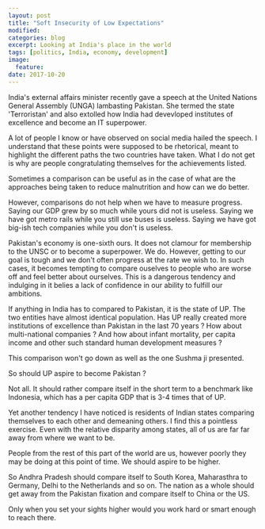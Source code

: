 ```yaml
---
layout: post
title: "Soft Insecurity of Low Expectations"
modified:
categories: blog
excerpt: Looking at India's place in the world
tags: [politics, India, economy, development]
image:
  feature:
date: 2017-10-20
---
```


India's external affairs minister recently gave a speech at the United Nations General Assembly (UNGA) lambasting Pakistan. She termed the state 'Terroristan' and also extolled how India had devevloped institutes of excellence and become an IT superpower.

A lot of people I know or have observed on social media hailed the speech. I understand that these points were supposed to be rhetorical, meant to highlight the different paths the two countries have taken. What I do not get is why are people congratulating themselves for the achievements listed.

Sometimes a comparison can be useful as in the case of what are the approaches being taken to reduce malnutrition and how can we do better.

However, comparisons do not help when we have to measure progress. Saying our GDP grew by so much while yours did not is useless. Saying we have got metro rails while you still use buses is useless. Saying we have got big-ish tech companies while you don't is useless.

Pakistan's economy is one-sixth ours. It does not clamour for membership to the UNSC or to become a superpower. We do. However, getting to our goal is tough and we don't often progress at the rate we wish to. In such cases, it becomes tempting to compare ouselves to people who are worse off and feel better about ourselves. This is a dangerous tendency and indulging in it belies a lack of confidence in our ability to fulfill our ambitions.

If anything in India has to compared to Pakistan, it is the state of UP. The two entities have almost identical population.
Has UP really created more institutions of excellence than Pakistan in the last 70 years ? How about multi-national companies ? And how about infant mortality, per capita income and other such standard human development measures ?

This comparison won't go down as well as the one Sushma ji presented.

So should UP aspire to become Pakistan ?

Not all. It should rather compare itself in the short term to a benchmark like Indonesia, which has a per capita GDP that is 3-4 times that of UP.

Yet another tendency I have noticed is residents of Indian states comparing themselves to each other and demeaning others. I find this a pointless exercise. Even with the relative disparity among states, all of us are far far away from where we want to be. 

People from the rest of this part of the world are us, however poorly they may be doing at this point of time. We should aspire to be higher.

So Andhra Pradesh should compare itself to South Korea, Maharasthra to Germany, Delhi to the Netherlands and so on. The nation as a whole should get away from the Pakistan fixation and compare itself to China or the US. 

Only when you set your sights higher would you work hard or smart enough to reach there.